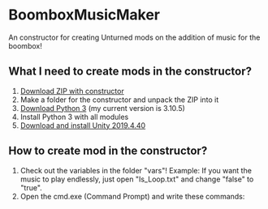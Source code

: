# BoomboxMusicMaker
An constructor for creating Unturned mods on the addition of music for the boombox!

## What I need to create mods in the constructor?
1. [Download ZIP with constructor](https://github.com/AdamPastar/BoomboxMusicMaker/archive/refs/heads/main.zip)
2. Make a folder for the constructor and unpack the ZIP into it
3. [Download Python 3](https://www.python.org/downloads/) (my current version is 3.10.5)
4. Install Python 3 with all modules
5. [Download and install Unity 2019.4.40](https://unity.com/releases/editor/archive#download-archive-2019)

## How to create mod in the constructor?
1. Check out the variables in the folder "vars"! Example: If you want the music to play endlessly, just open "Is_Loop.txt" and change "false" to "true".
2. Open the cmd.exe (Command Prompt) and write these commands: 
